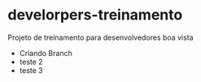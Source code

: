 # develorpers-treinamento
Projeto de treinamento para desenvolvedores boa vista

- Criando Branch
- teste 2
- teste 3
